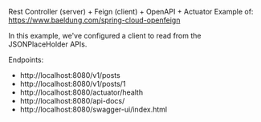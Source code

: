 Rest Controller (server) + Feign (client) + OpenAPI + Actuator
Example of: https://www.baeldung.com/spring-cloud-openfeign

In this example, we've configured a client to read from the JSONPlaceHolder APIs.

Endpoints:
* http://localhost:8080/v1/posts
* http://localhost:8080/v1/posts/1
* http://localhost:8080/actuator/health
* http://localhost:8080/api-docs/
* http://localhost:8080/swagger-ui/index.html